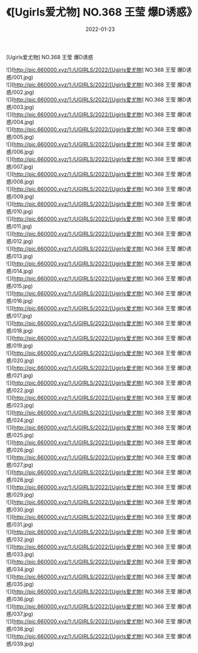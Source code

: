 ﻿---
layout: post
title:  《[Ugirls爱尤物] NO.368 王莹 爆D诱惑》
date:   2022-01-23
img: http://pic.660000.xyz/1:/UGIRLS/2022/[Ugirls爱尤物] NO.368 王莹 爆D诱惑/000.jpg
categories: [美女, 清纯, 唯美]
---

[Ugirls爱尤物] NO.368 王莹 爆D诱惑

 ![](http://pic.660000.xyz/1:/UGIRLS/2022/[Ugirls爱尤物] NO.368 王莹 爆D诱惑/001.jpg) <br>![](http://pic.660000.xyz/1:/UGIRLS/2022/[Ugirls爱尤物] NO.368 王莹 爆D诱惑/002.jpg) <br>![](http://pic.660000.xyz/1:/UGIRLS/2022/[Ugirls爱尤物] NO.368 王莹 爆D诱惑/003.jpg) <br>![](http://pic.660000.xyz/1:/UGIRLS/2022/[Ugirls爱尤物] NO.368 王莹 爆D诱惑/004.jpg) <br>![](http://pic.660000.xyz/1:/UGIRLS/2022/[Ugirls爱尤物] NO.368 王莹 爆D诱惑/005.jpg) <br>![](http://pic.660000.xyz/1:/UGIRLS/2022/[Ugirls爱尤物] NO.368 王莹 爆D诱惑/006.jpg) <br>![](http://pic.660000.xyz/1:/UGIRLS/2022/[Ugirls爱尤物] NO.368 王莹 爆D诱惑/007.jpg) <br>![](http://pic.660000.xyz/1:/UGIRLS/2022/[Ugirls爱尤物] NO.368 王莹 爆D诱惑/008.jpg) <br>![](http://pic.660000.xyz/1:/UGIRLS/2022/[Ugirls爱尤物] NO.368 王莹 爆D诱惑/009.jpg) <br>![](http://pic.660000.xyz/1:/UGIRLS/2022/[Ugirls爱尤物] NO.368 王莹 爆D诱惑/010.jpg) <br>![](http://pic.660000.xyz/1:/UGIRLS/2022/[Ugirls爱尤物] NO.368 王莹 爆D诱惑/011.jpg) <br>![](http://pic.660000.xyz/1:/UGIRLS/2022/[Ugirls爱尤物] NO.368 王莹 爆D诱惑/012.jpg) <br>![](http://pic.660000.xyz/1:/UGIRLS/2022/[Ugirls爱尤物] NO.368 王莹 爆D诱惑/013.jpg) <br>![](http://pic.660000.xyz/1:/UGIRLS/2022/[Ugirls爱尤物] NO.368 王莹 爆D诱惑/014.jpg) <br>![](http://pic.660000.xyz/1:/UGIRLS/2022/[Ugirls爱尤物] NO.368 王莹 爆D诱惑/015.jpg) <br>![](http://pic.660000.xyz/1:/UGIRLS/2022/[Ugirls爱尤物] NO.368 王莹 爆D诱惑/016.jpg) <br>![](http://pic.660000.xyz/1:/UGIRLS/2022/[Ugirls爱尤物] NO.368 王莹 爆D诱惑/017.jpg) <br>![](http://pic.660000.xyz/1:/UGIRLS/2022/[Ugirls爱尤物] NO.368 王莹 爆D诱惑/018.jpg) <br>![](http://pic.660000.xyz/1:/UGIRLS/2022/[Ugirls爱尤物] NO.368 王莹 爆D诱惑/019.jpg) <br>![](http://pic.660000.xyz/1:/UGIRLS/2022/[Ugirls爱尤物] NO.368 王莹 爆D诱惑/020.jpg) <br>![](http://pic.660000.xyz/1:/UGIRLS/2022/[Ugirls爱尤物] NO.368 王莹 爆D诱惑/021.jpg) <br>![](http://pic.660000.xyz/1:/UGIRLS/2022/[Ugirls爱尤物] NO.368 王莹 爆D诱惑/022.jpg) <br>![](http://pic.660000.xyz/1:/UGIRLS/2022/[Ugirls爱尤物] NO.368 王莹 爆D诱惑/023.jpg) <br>![](http://pic.660000.xyz/1:/UGIRLS/2022/[Ugirls爱尤物] NO.368 王莹 爆D诱惑/024.jpg) <br>![](http://pic.660000.xyz/1:/UGIRLS/2022/[Ugirls爱尤物] NO.368 王莹 爆D诱惑/025.jpg) <br>![](http://pic.660000.xyz/1:/UGIRLS/2022/[Ugirls爱尤物] NO.368 王莹 爆D诱惑/026.jpg) <br>![](http://pic.660000.xyz/1:/UGIRLS/2022/[Ugirls爱尤物] NO.368 王莹 爆D诱惑/027.jpg) <br>![](http://pic.660000.xyz/1:/UGIRLS/2022/[Ugirls爱尤物] NO.368 王莹 爆D诱惑/028.jpg) <br>![](http://pic.660000.xyz/1:/UGIRLS/2022/[Ugirls爱尤物] NO.368 王莹 爆D诱惑/029.jpg) <br>![](http://pic.660000.xyz/1:/UGIRLS/2022/[Ugirls爱尤物] NO.368 王莹 爆D诱惑/030.jpg) <br>![](http://pic.660000.xyz/1:/UGIRLS/2022/[Ugirls爱尤物] NO.368 王莹 爆D诱惑/031.jpg) <br>![](http://pic.660000.xyz/1:/UGIRLS/2022/[Ugirls爱尤物] NO.368 王莹 爆D诱惑/032.jpg) <br>![](http://pic.660000.xyz/1:/UGIRLS/2022/[Ugirls爱尤物] NO.368 王莹 爆D诱惑/033.jpg) <br>![](http://pic.660000.xyz/1:/UGIRLS/2022/[Ugirls爱尤物] NO.368 王莹 爆D诱惑/034.jpg) <br>![](http://pic.660000.xyz/1:/UGIRLS/2022/[Ugirls爱尤物] NO.368 王莹 爆D诱惑/035.jpg) <br>![](http://pic.660000.xyz/1:/UGIRLS/2022/[Ugirls爱尤物] NO.368 王莹 爆D诱惑/036.jpg) <br>![](http://pic.660000.xyz/1:/UGIRLS/2022/[Ugirls爱尤物] NO.368 王莹 爆D诱惑/037.jpg) <br>![](http://pic.660000.xyz/1:/UGIRLS/2022/[Ugirls爱尤物] NO.368 王莹 爆D诱惑/038.jpg) <br>![](http://pic.660000.xyz/1:/UGIRLS/2022/[Ugirls爱尤物] NO.368 王莹 爆D诱惑/039.jpg) <br>